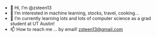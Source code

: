 - 👋 Hi, I’m @zsteen13
- 👀 I’m interested in machine learning, stocks, travel, cooking...
- 🌱 I’m currently learning lots and lots of computer science as a grad student at UT Austin!
- 📫 How to reach me ... by email! zsteen13@gmail.com

<!---
zsteen13/zsteen13 is a ✨ special ✨ repository because its `README.md` (this file) appears on your GitHub profile.
You can click the Preview link to take a look at your changes.
--->
